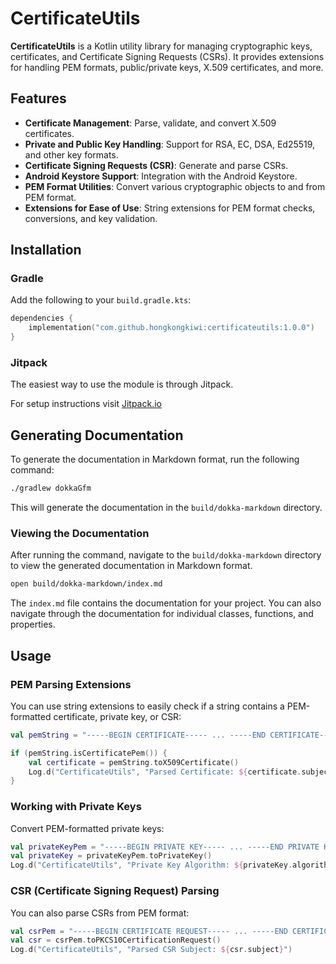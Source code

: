 # CertificateUtils

**CertificateUtils** is a Kotlin utility library for managing cryptographic keys, certificates, and Certificate Signing Requests (CSRs). It provides extensions for handling PEM formats, public/private keys, X.509 certificates, and more.

## Features

- **Certificate Management**: Parse, validate, and convert X.509 certificates.
- **Private and Public Key Handling**: Support for RSA, EC, DSA, Ed25519, and other key formats.
- **Certificate Signing Requests (CSR)**: Generate and parse CSRs.
- **Android Keystore Support**: Integration with the Android Keystore.
- **PEM Format Utilities**: Convert various cryptographic objects to and from PEM format.
- **Extensions for Ease of Use**: String extensions for PEM format checks, conversions, and key validation.

## Installation

### Gradle

Add the following to your `build.gradle.kts`:

```kotlin
dependencies {
    implementation("com.github.hongkongkiwi:certificateutils:1.0.0")
}
```

### Jitpack

The easiest way to use the module is through Jitpack.

For setup instructions visit [Jitpack.io](https://jitpack.io/#hongkongkiwi/certificateutils)

## Generating Documentation

To generate the documentation in Markdown format, run the following command:

```bash
./gradlew dokkaGfm
```

This will generate the documentation in the `build/dokka-markdown` directory.

### Viewing the Documentation

After running the command, navigate to the `build/dokka-markdown` directory to view the generated documentation in Markdown format.

```bash
open build/dokka-markdown/index.md
```

The `index.md` file contains the documentation for your project. You can also navigate through the documentation for individual classes, functions, and properties.

## Usage

### PEM Parsing Extensions

You can use string extensions to easily check if a string contains a PEM-formatted certificate, private key, or CSR:

```kotlin
val pemString = "-----BEGIN CERTIFICATE----- ... -----END CERTIFICATE-----"

if (pemString.isCertificatePem()) {
    val certificate = pemString.toX509Certificate()
    Log.d("CertificateUtils", "Parsed Certificate: ${certificate.subjectDN.name}")
}
```

### Working with Private Keys

Convert PEM-formatted private keys:

```kotlin
val privateKeyPem = "-----BEGIN PRIVATE KEY----- ... -----END PRIVATE KEY-----"
val privateKey = privateKeyPem.toPrivateKey()
Log.d("CertificateUtils", "Private Key Algorithm: ${privateKey.algorithm}")
```

### CSR (Certificate Signing Request) Parsing

You can also parse CSRs from PEM format:

```kotlin
val csrPem = "-----BEGIN CERTIFICATE REQUEST----- ... -----END CERTIFICATE REQUEST-----"
val csr = csrPem.toPKCS10CertificationRequest()
Log.d("CertificateUtils", "Parsed CSR Subject: ${csr.subject}")
```
